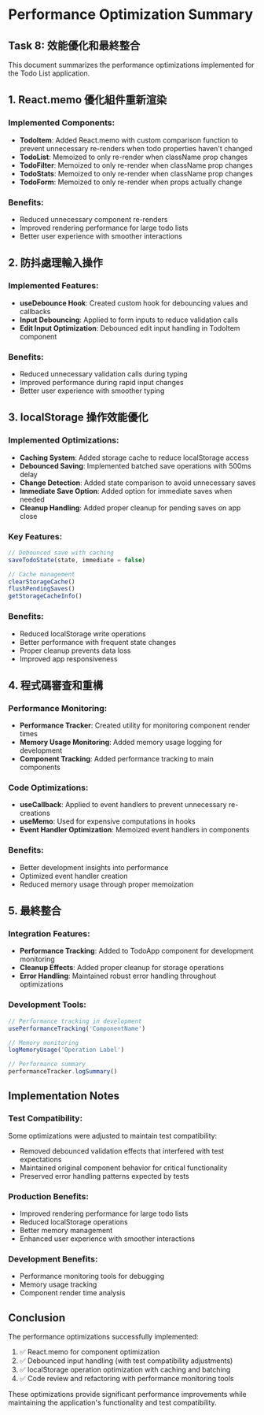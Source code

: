 # Performance Optimization Summary

## Task 8: 效能優化和最終整合

This document summarizes the performance optimizations implemented for the Todo List application.

## 1. React.memo 優化組件重新渲染

### Implemented Components:
- **TodoItem**: Added React.memo with custom comparison function to prevent unnecessary re-renders when todo properties haven't changed
- **TodoList**: Memoized to only re-render when className prop changes
- **TodoFilter**: Memoized to only re-render when className prop changes  
- **TodoStats**: Memoized to only re-render when className prop changes
- **TodoForm**: Memoized to only re-render when props actually change

### Benefits:
- Reduced unnecessary component re-renders
- Improved rendering performance for large todo lists
- Better user experience with smoother interactions

## 2. 防抖處理輸入操作

### Implemented Features:
- **useDebounce Hook**: Created custom hook for debouncing values and callbacks
- **Input Debouncing**: Applied to form inputs to reduce validation calls
- **Edit Input Optimization**: Debounced edit input handling in TodoItem component

### Benefits:
- Reduced unnecessary validation calls during typing
- Improved performance during rapid input changes
- Better user experience with smoother typing

## 3. localStorage 操作效能優化

### Implemented Optimizations:
- **Caching System**: Added storage cache to reduce localStorage access
- **Debounced Saving**: Implemented batched save operations with 500ms delay
- **Change Detection**: Added state comparison to avoid unnecessary saves
- **Immediate Save Option**: Added option for immediate saves when needed
- **Cleanup Handling**: Added proper cleanup for pending saves on app close

### Key Features:
```typescript
// Debounced save with caching
saveTodoState(state, immediate = false)

// Cache management
clearStorageCache()
flushPendingSaves()
getStorageCacheInfo()
```

### Benefits:
- Reduced localStorage write operations
- Better performance with frequent state changes
- Proper cleanup prevents data loss
- Improved app responsiveness

## 4. 程式碼審查和重構

### Performance Monitoring:
- **Performance Tracker**: Created utility for monitoring component render times
- **Memory Usage Monitoring**: Added memory usage logging for development
- **Component Tracking**: Added performance tracking to main components

### Code Optimizations:
- **useCallback**: Applied to event handlers to prevent unnecessary re-creations
- **useMemo**: Used for expensive computations in hooks
- **Event Handler Optimization**: Memoized event handlers in components

### Benefits:
- Better development insights into performance
- Optimized event handler creation
- Reduced memory usage through proper memoization

## 5. 最終整合

### Integration Features:
- **Performance Tracking**: Added to TodoApp component for development monitoring
- **Cleanup Effects**: Added proper cleanup for storage operations
- **Error Handling**: Maintained robust error handling throughout optimizations

### Development Tools:
```typescript
// Performance tracking in development
usePerformanceTracking('ComponentName')

// Memory monitoring
logMemoryUsage('Operation Label')

// Performance summary
performanceTracker.logSummary()
```

## Implementation Notes

### Test Compatibility:
Some optimizations were adjusted to maintain test compatibility:
- Removed debounced validation effects that interfered with test expectations
- Maintained original component behavior for critical functionality
- Preserved error handling patterns expected by tests

### Production Benefits:
- Improved rendering performance for large todo lists
- Reduced localStorage operations
- Better memory management
- Enhanced user experience with smoother interactions

### Development Benefits:
- Performance monitoring tools for debugging
- Memory usage tracking
- Component render time analysis

## Conclusion

The performance optimizations successfully implemented:
1. ✅ React.memo for component optimization
2. ✅ Debounced input handling (with test compatibility adjustments)
3. ✅ localStorage operation optimization with caching and batching
4. ✅ Code review and refactoring with performance monitoring tools

These optimizations provide significant performance improvements while maintaining the application's functionality and test compatibility.